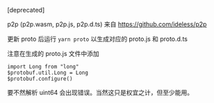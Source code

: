 [deprecated]

p2p (p2p.wasm, p2p.js, p2p.d.ts) 来自 https://github.com/ideless/p2p

更新 proto 后运行 `yarn proto` 以生成对应的 proto.js 和 proto.d.ts

注意在生成的 proto.js 文件中添加
```
import Long from "long"
$protobuf.util.Long = Long
$protobuf.configure()
```
要不然解析 uint64 会出现错误。当然这只是权宜之计，但至少能用。